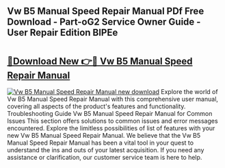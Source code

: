 ## Vw B5 Manual Speed Repair Manual PDf Free Download - Part-oG2 Service Owner Guide - User Repair Edition BIPEe

# <h2><a href="http://bc5184.oget.top/?id=Vw+B5+Manual+Speed+Repair+Manual">🔗Download New 👉🔴 Vw B5 Manual Speed Repair Manual</a></h2>

[![Vw B5 Manual Speed Repair Manual new download](https://i.imgur.com/5g1atiW.png)](http://bc5184.oget.top/?id=Vw+B5+Manual+Speed+Repair+Manual)
Explore the world of Vw B5 Manual Speed Repair Manual with this comprehensive user manual, covering all aspects of the product's features and functionality. Troubleshooting Guide Vw B5 Manual Speed Repair Manual for Common Issues This section offers solutions to common issues and error messages encountered. Explore the limitless possibilities of list of features with your new Vw B5 Manual Speed Repair Manual. We believe that the Vw B5 Manual Speed Repair Manual has been a vital tool in your quest to understand the ins and outs of your latest acquisition. If you need any assistance or clarification, our customer service team is here to help.
